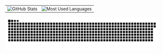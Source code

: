 
<!-- 
![GitHub Stats](https://github-readme-stats.vercel.app/api?username=Ahyarnur&show_icons=true&theme=radical)


![Top Langs](https://github-readme-stats.vercel.app/api/top-langs/?username=Ahyarnur&layout=compact&theme=radical)


<img src="/github-user-contribution.svg"> -->

<table>
  <tr>
    <td>
      <img src="https://github-readme-stats.vercel.app/api?username=Ahyarnur&show_icons=true&theme=radical" alt="GitHub Stats">
    </td>
    <td>
      <img src="https://github-readme-stats.vercel.app/api/top-langs/?username=Ahyarnur&layout=compact&theme=radical" alt="Most Used Languages">
    </td>
  </tr>
</table>
<img src="/github-user-contribution.svg">
